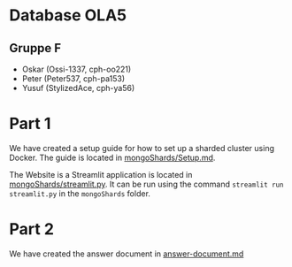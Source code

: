 # Database OLA5

## Gruppe F

- Oskar (Ossi-1337, cph-oo221)
- Peter (Peter537, cph-pa153)
- Yusuf (StylizedAce, cph-ya56)

# Part 1

We have created a setup guide for how to set up a sharded cluster using Docker. The guide is located in [mongoShards/Setup.md](./mongoShards/streamlit.py).

The Website is a Streamlit application is located in [mongoShards/streamlit.py](./mongoShards/streamlit.py). It can be run using the command `streamlit run streamlit.py` in the `mongoShards` folder.

# Part 2

We have created the answer document in [answer-document.md](./answer-document.md)
